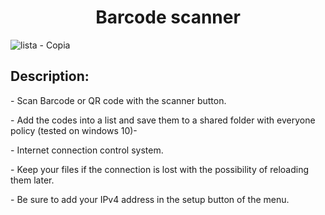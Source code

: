 <h1 align="center" id="title">Barcode scanner</h1>

![lista - Copia](https://github.com/VinzS27/Barcode_scanner/assets/94700172/6f8804c9-4b24-476a-ad13-c4473ff7f101)

<h2>Description:</h2>
<p id="description">- Scan Barcode or QR code with the scanner button.</p>
<p id="description">- Add the codes into a list and save them to a shared folder with everyone policy (tested on windows 10)-</p>
<p id="description">- Internet connection control system.</p>
<p id="description">- Keep your files if the connection is lost with the possibility of reloading them later.</p>
<p id="description">- Be sure to add your IPv4 address in the setup button of the menu.</p>
